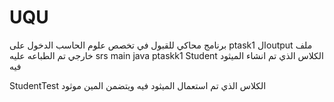 # UQU
برنامج محاكي للقبول في تخصص علوم الحاسب
الدخول على ptask1
الoutput ملف خارجي تم الطباعه عليه
srs
main
java
ptaskk1
Student الكلاس الذي تم انشاء الميثود فيه

StudentTest الكلاس الذي تم استعمال الميثود فيه ويتضمن المين موثود
